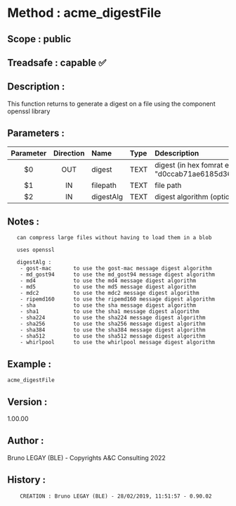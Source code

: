 ﻿# **Method :** acme_digestFile
## **Scope :** public
## **Treadsafe :** capable ✅ 
## **Description :** 
This function returns to generate a digest on a file using the component openssl library
## **Parameters :** 
| Parameter | Direction | Name | Type | Ddescription | 
|:----:|:----:|:----|:----|:----| 
| $0 | OUT | digest | TEXT | digest (in hex fomrat e.g. "d0ccab71ae6185d36f0705b88d4ac681") | 
| $1 | IN | filepath | TEXT | file path | 
| $2 | IN | digestAlg | TEXT | digest algorithm (optional, default "md5") | 

## **Notes :** 

       can compress large files without having to load them in a blob
      
       uses openssl
      
       digestAlg :
        - gost-mac       to use the gost-mac message digest algorithm
        - md_gost94      to use the md_gost94 message digest algorithm
        - md4            to use the md4 message digest algorithm
        - md5            to use the md5 message digest algorithm
        - mdc2           to use the mdc2 message digest algorithm
        - ripemd160      to use the ripemd160 message digest algorithm
        - sha            to use the sha message digest algorithm
        - sha1           to use the sha1 message digest algorithm
        - sha224         to use the sha224 message digest algorithm
        - sha256         to use the sha256 message digest algorithm
        - sha384         to use the sha384 message digest algorithm
        - sha512         to use the sha512 message digest algorithm
        - whirlpool      to use the whirlpool message digest algorithm
## **Example :** 
```
acme_digestFile
```
## **Version :** 
1.00.00
## **Author :** 
Bruno LEGAY (BLE) - Copyrights A&C Consulting 2022
## **History :** 

        CREATION : Bruno LEGAY (BLE) - 28/02/2019, 11:51:57 - 0.90.02
